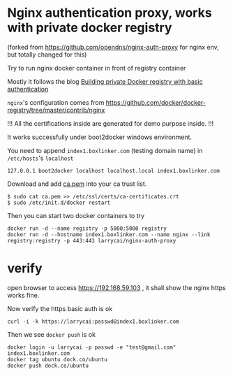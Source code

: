 # Nginx authentication proxy, works with private docker registry #

(forked from https://github.com/opendns/nginx-auth-proxy for nginx env, but totally changed for this)

Try to run nginx docker container in front of registry container

Mostly it follows the blog [Building private Docker registry with basic authentication](
https://medium.com/@deeeet/building-private-docker-registry-with-basic-authentication-with-self-signed-certificate-using-it-e6329085e612)

`nginx`'s configuration comes from https://github.com/docker/docker-registry/tree/master/contrib/nginx

!!! All the certifications inside are generated for demo purpose inside. !!!

It works successfully under boot2docker windows environment.

You need to append `index1.boxlinker.com` (testing domain name) in  `/etc/hosts`'s `localhost`

    127.0.0.1 boot2docker localhost localhost.local index1.boxlinker.com
	
Download and add [ca.pem](https://github.com/larrycai/nginx-auth-proxy/blob/master/) into your ca trust list.

    $ sudo cat ca.pem >> /etc/ssl/certs/ca-certificates.crt
    $ sudo /etc/init.d/docker restart

Then you can start two docker containers to try
	
```
docker run -d --name registry -p 5000:5000 registry
docker run -d --hostname index1.boxlinker.com --name nginx --link registry:registry -p 443:443 larrycai/nginx-auth-proxy
```	
	
# verify #

open browser to access https://192.168.59.103 , it shall show the nginx https works fine.

Now verify the https basic auth is ok

	curl -i -k https://larrycai:passwd@index1.boxlinker.com
	
Then we see `docker push` is ok

    docker login -u larrycai -p passwd -e "test@gmail.com" index1.boxlinker.com
	docker tag ubuntu dock.co/ubuntu
	docker push dock.co/ubuntu


